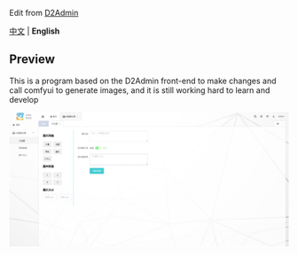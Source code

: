 Edit from [D2Admin](https://github.com/d2-projects/d2-admin)

[中文](https://github.com/ProfessorZhang/web2comfyui/blob/main/README.zh.md) | **English**

## Preview

This is a program based on the D2Admin front-end to make changes and call comfyui to generate images, and it is still working hard to learn and develop

![alt text](image.png)